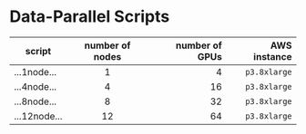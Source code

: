 # Data-Parallel Scripts

| script | number of nodes | number of GPUs | AWS instance |
|---|:---:|---:|---:|
| ...1node... | 1 | 4 | `p3.8xlarge` |
| ...4node... | 4 | 16 | `p3.8xlarge` |
| ...8node... | 8 | 32 | `p3.8xlarge` |
| ...12node... | 12 | 64 | `p3.8xlarge` |
